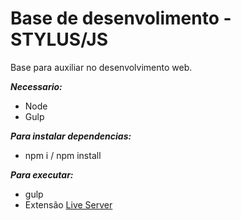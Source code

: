 # Base de desenvolimento - STYLUS/JS

Base para auxiliar no desenvolvimento web.

***Necessario:***
- Node
- Gulp

***Para instalar dependencias:***
- npm i / npm install

***Para executar:***
- gulp
- Extensão [Live Server](https://marketplace.visualstudio.com/items?itemName=ritwickdey.LiveServer)